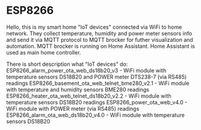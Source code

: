 # ESP8266

Hello,
this is my smart home "IoT devices" connected via WiFi to home network. 
They collect temperature, humidity and power meter sensors info and send it via MQTT protocol to MQTT brocker for futher visualization and automation. 
MQTT brocker is running on Home Assistant.
Home Assistant is used as main home controller.

There is short description what "IoT devices" do:
ESP8266_alarm_power_ota_web_ds18b20_v3 - WiFi module with temperature sensors DS18B20 and POWER meter DTS238-7 (via RS485) readings
ESP8266_basement_ota_web_telnet_bme280_v2.1 - WiFi module with temperature and humidity sensors BME280 readings
ESP8266_heater_ota_web_telnet_ds18b20_v2.2 - WiFi module with temperature sensors DS18B20 readings
ESP8266_power_ota_web_v4.0 - WiFi module with POWER meter (via RS485) readings
ESP8266_alarm_ota_web_ds18b20_v4.0 - WiFi module with temperature sensors DS18B20
